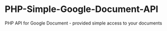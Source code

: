 PHP-Simple-Google-Document-API
==============================

PHP API for Google Document - provided simple access to your documents